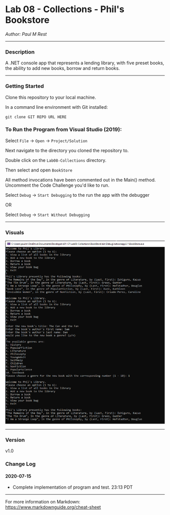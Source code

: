 # Lab 08 - Collections - Phil's Bookstore

*Author: Paul M Rest*

----

### Description

A .NET console app that represents a lending library, with five preset books, the ability to add new books, borrow and return books.

---

### Getting Started
Clone this repository to your local machine.

In a command line environment with Git installed:

```
git clone GIT REPO URL HERE
```

### To Run the Program from Visual Studio (2019):
Select ```File``` -> ```Open``` -> ```Project/Solution```

Next navigate to the directory you cloned the repository to.

Double click on the ```Lab08-Collections``` directory.

Then select and open ```BookStore```

All method invocations have been commented out in the Main() method. Uncomment the Code Challenge you'd like to run.

Select ```Debug``` -> ```Start Debugging``` to the run the app with the debugger

OR

Select ```Debug``` -> ```Start Without Debugging```

---

### Visuals

![Sample Output](/images/SampleOutput.png)

---

### Version

v1.0

### Change Log

#### 2020-07-15
- Complete implementation of program and test. 23:13 PDT

------------------------------
For more information on Markdown: https://www.markdownguide.org/cheat-sheet
